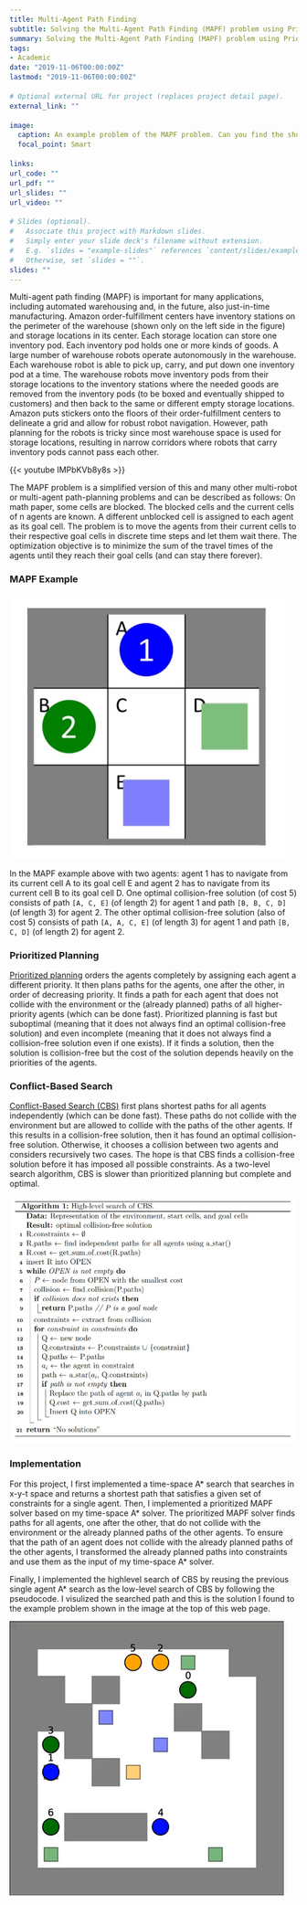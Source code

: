 ```yaml
---
title: Multi-Agent Path Finding
subtitle: Solving the Multi-Agent Path Finding (MAPF) problem using Prioritized Planning and Conflict-Based Search
summary: Solving the Multi-Agent Path Finding (MAPF) problem using Prioritized Planning and Conflict-Based Search
tags:
- Academic
date: "2019-11-06T00:00:00Z"
lastmod: "2019-11-06T00:00:00Z"

# Optional external URL for project (replaces project detail page).
external_link: ""

image:
  caption: An example problem of the MAPF problem. Can you find the shortest path to all circles so that they stop at the corrosponding colored squares?
  focal_point: Smart

links:
url_code: ""
url_pdf: ""
url_slides: ""
url_video: ""

# Slides (optional).
#   Associate this project with Markdown slides.
#   Simply enter your slide deck's filename without extension.
#   E.g. `slides = "example-slides"` references `content/slides/example-slides.md`.
#   Otherwise, set `slides = ""`.
slides: ""
---
```


Multi-agent path finding (MAPF) is important for many applications, including automated warehousing and, in the future, also just-in-time manufacturing. Amazon order-fulfillment centers have inventory stations on the perimeter of the warehouse (shown only on the left side in the figure) and storage locations in its center. Each storage location can store one inventory pod. Each inventory pod holds one or more kinds of goods. A large number of warehouse robots operate autonomously in the warehouse. Each warehouse robot is able to pick up, carry, and put down one inventory pod at a time. The warehouse robots move inventory pods from their storage locations to the inventory stations where the needed goods are removed from the inventory pods (to be boxed and eventually shipped to customers) and then back to the same or different empty storage locations. Amazon puts stickers onto the floors of their order-fulfillment centers to delineate a grid and allow for robust robot navigation. However, path planning for the robots is tricky since most warehouse space is used for storage locations, resulting in narrow corridors where robots that carry inventory pods cannot pass each other.

{{< youtube IMPbKVb8y8s >}}

The MAPF problem is a simplified version of this and many other multi-robot or multi-agent path-planning problems and can be described as follows: On math paper, some cells are blocked. The blocked cells and the current cells of n agents are known. A different unblocked cell is assigned to each agent as its goal cell. The problem is to move the agents from their current cells to their respective goal cells in discrete time steps and let them wait there. The optimization objective is to minimize the sum of the travel times of the agents until they reach their goal cells (and can stay there forever). 

### MAPF Example

![MAPF Example](mapf.jpg "An example MAPF instance. Circles represent start cells. Squares represent goal cells.")

In the MAPF example above with two agents: agent 1 has to navigate from its current cell A to its goal cell E and agent 2 has to navigate from its current cell B to its goal cell D. One optimal collision-free solution (of cost 5) consists of path `[A, C, E]` (of length 2) for agent 1 and path `[B, B, C, D]` (of length 3) for agent 2. The other optimal collision-free solution (also of cost 5) consists of path `[A, A, C, E]` (of length 3) for agent 1 and path `[B, C, D]` (of length 2) for agent 2.

### Prioritized Planning

[Prioritized planning](https://www.ri.cmu.edu/publications/on-multiple-moving-objects/) orders the agents completely by assigning each agent a different priority. It then plans paths for the agents, one after the other, in order of decreasing priority. It finds a path for each agent that does not collide with the environment or the (already planned) paths of all higher-priority agents (which can be done fast). Prioritized planning is fast but suboptimal (meaning that it does not always find an optimal collision-free solution) and even incomplete (meaning that it does not always find a collision-free solution even if one exists). If it finds a solution, then the solution is collision-free but the cost of the solution depends heavily on the priorities of the agents.

### Conflict-Based Search

[Conflict-Based Search (CBS)](https://www.aaai.org/ocs/index.php/AAAI/AAAI12/paper/viewFile/5062/5239) first plans shortest paths for all agents independently (which can be done fast). These paths do not collide with the environment but are allowed to collide with the paths of the other agents. If this results in a collision-free solution, then it has found an optimal collision-free solution. Otherwise, it chooses a collision between two agents and considers recursively two cases. The hope is that CBS finds a collision-free solution before it has imposed all possible constraints. As a two-level search algorithm, CBS is slower than prioritized planning but complete and optimal. 

![CBS Algo](cbs.jpg "High-level search of the CBS algorithm")

### Implementation

For this project, I first implemented a time-space A* search that searches in x-y-t space and returns a shortest path that satisfies a given set of constraints for a single agent. Then, I implemented a prioritized MAPF solver based on my time-space A* solver. The prioritized MAPF solver finds paths for all agents, one after the other, that do not collide with the environment or the already planned paths of the other agents. To ensure that the path of an agent does not collide with the already planned paths of the other agents, I transformed the already planned paths into constraints and use them as the input of my time-space A* solver.

Finally, I implemented the highlevel search of CBS by reusing the previous single agent A* search as the low-level search of CBS by following the pseudocode. I visulized the searched path and this is the solution I found to the example problem shown in the image at the top of this web page.

![Solution to the example problem](solution.gif "A solution to the example problem shown at the beginning. Path searched using the CBS algorithm, which gives a complete and optimal result.")


